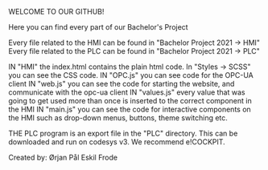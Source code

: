 WELCOME TO OUR GITHUB!

Here you can find every part of our Bachelor's Project

Every file related to the HMI can be found in "Bachelor Project 2021  -> HMI"
Every file related to the PLC can be found in "Bachelor Project 2021  -> PLC"

IN "HMI" the index.html contains the plain html code.
In "Styles -> SCSS" you can see the CSS code.
IN "OPC.js" you can see code for the OPC-UA client
IN "web.js" you can see the code for starting the website, and communicate  with the opc-ua client
IN "values.js" every value that was going to get used more than once is inserted to the correct component in the HMI
IN "main.js" you can see the code for interactive components on the HMI such as drop-down menus, buttons, theme switching etc.

THE PLC program is an export file in the "PLC" directory. This can be downloaded and run on codesys v3. We recommend e!COCKPIT.




Created by:
Ørjan
Pål
Eskil
Frode
